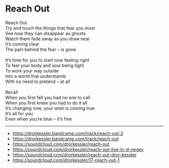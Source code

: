 # Reach Out

Reach Out\
Try and touch the things that fear you most\
See how they can disappear as ghosts\
Watch them fade away as you draw near\
It’s coming clear\
The pain behind the fear – is gone\
\
It’s time for you to start now feeling right\
To feel your body and soul being tight\
To work your way outside\
Into a world that understands\
With no need to pretend – at all\
\
Recall\
When you first fell you had no one to call\
When you first knew you had to do it all\
It’s changing now, your wish is coming true\
It’s all for you\
Even when you’re blue – it’s fine

---
- https://drorkessler.bandcamp.com/track/reach-out-2
- https://drorkessler.bandcamp.com/track/reach-out
- https://soundcloud.com/drorkessler/reach-out
- https://soundcloud.com/drorkessler/reach-out-live-in-d-negev
- https://soundcloud.com/drorkessler/reach-out-dror-kessler
- https://soundcloud.com/drorkessler/17-reach-out-1
